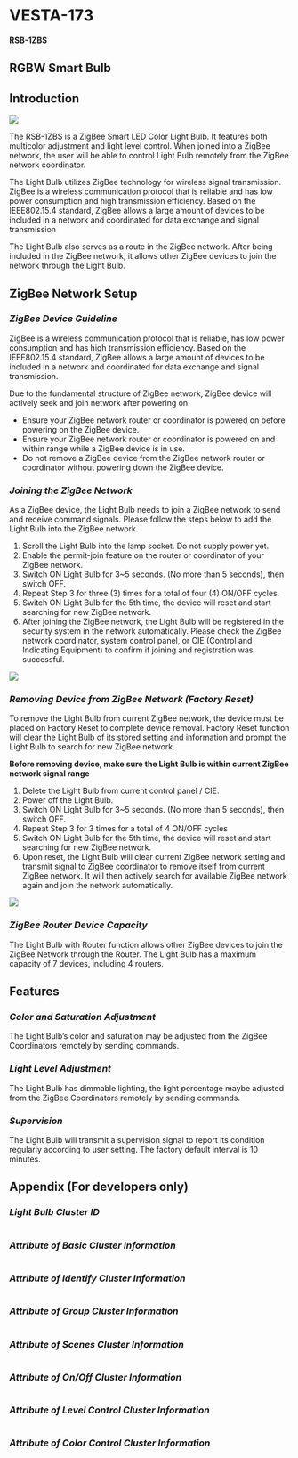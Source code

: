 # VESTA-173

**RSB-1ZBS**

## **RGBW Smart Bulb**

## **Introduction**

![](<.gitbook/assets/0 (73).jpeg>)

The RSB-1ZBS is a ZigBee Smart LED Color Light Bulb. It features both multicolor adjustment and light level control. When joined into a ZigBee network, the user will be able to control Light Bulb remotely from the ZigBee network coordinator.

The Light Bulb utilizes ZigBee technology for wireless signal transmission. ZigBee is a wireless communication protocol that is reliable and has low power consumption and high transmission efficiency. Based on the IEEE802.15.4 standard, ZigBee allows a large amount of devices to be included in a network and coordinated for data exchange and signal transmission

The Light Bulb also serves as a route in the ZigBee network. After being included in the ZigBee network, it allows other ZigBee devices to join the network through the Light Bulb.

## **ZigBee Network Setup**

### _**ZigBee Device Guideline**_

ZigBee is a wireless communication protocol that is reliable, has low power consumption and has high transmission efficiency. Based on the IEEE802.15.4 standard, ZigBee allows a large amount of devices to be included in a network and coordinated for data exchange and signal transmission.

Due to the fundamental structure of ZigBee network, ZigBee device will actively seek and join network after powering on.

* Ensure your ZigBee network router or coordinator is powered on before powering on the ZigBee device.
* Ensure your ZigBee network router or coordinator is powered on and within range while a ZigBee device is in use.
* Do not remove a ZigBee device from the ZigBee network router or coordinator without powering down the ZigBee device.

### _**Joining the ZigBee Network**_

As a ZigBee device, the Light Bulb needs to join a ZigBee network to send and receive command signals. Please follow the steps below to add the Light Bulb into the ZigBee network.

1. &#x20;Scroll the Light Bulb into the lamp socket. Do not supply power yet.
2. Enable the permit-join feature on the router or coordinator of your ZigBee network.
3. Switch ON Light Bulb for 3\~5 seconds. (No more than 5 seconds), then switch OFF.
4. Repeat Step 3 for three (3) times for a total of four (4) ON/OFF cycles.
5. Switch ON Light Bulb for the 5th time, the device will reset and start searching for new ZigBee network.
6. After joining the ZigBee network, the Light Bulb will be registered in the security system in the network automatically. Please check the ZigBee network coordinator, system control panel, or CIE (Control and Indicating Equipment) to confirm if joining and registration was successful.

![](<.gitbook/assets/4 (48).jpeg>)

### _**Removing Device from ZigBee Network (Factory Reset)**_

To remove the Light Bulb from current ZigBee network, the device must be placed on Factory Reset to complete device removal. Factory Reset function will clear the Light Bulb of its stored setting and information and prompt the Light Bulb to search for new ZigBee network.

**Before removing device, make sure the Light Bulb is within current ZigBee network signal range**

1. Delete the Light Bulb from current control panel / CIE.
2. Power off the Light Bulb.
3. Switch ON Light Bulb for 3\~5 seconds. (No more than 5 seconds), then switch OFF.
4. Repeat Step 3 for 3 times for a total of 4 ON/OFF cycles
5. Switch ON Light Bulb for the 5th time, the device will reset and start searching for new ZigBee network.
6. Upon reset, the Light Bulb will clear current ZigBee network setting and transmit signal to ZigBee coordinator to remove itself from current ZigBee network. It will then actively search for available ZigBee network again and join the network automatically.

![](<.gitbook/assets/6 (48).jpeg>)

### _**ZigBee Router Device Capacity**_

The Light Bulb with Router function allows other ZigBee devices to join the ZigBee Network through the Router. The Light Bulb has a maximum capacity of 7 devices, including 4 routers.

## **Features**

### _**Color and Saturation Adjustment**_

The Light Bulb’s color and saturation may be adjusted from the ZigBee Coordinators remotely by sending commands.

### _**Light Level Adjustment**_

The Light Bulb has dimmable lighting, the light percentage maybe adjusted from the ZigBee Coordinators remotely by sending commands.

### _**Supervision**_

The Light Bulb will transmit a supervision signal to report its condition regularly according to user setting. The factory default interval is 10 minutes.

## **Appendix (For developers only)**

### _**Light Bulb Cluster ID**_

<figure><img src=".gitbook/assets/image (152).png" alt=""><figcaption></figcaption></figure>

### _**Attribute of Basic Cluster Information**_

<figure><img src=".gitbook/assets/image (153).png" alt=""><figcaption></figcaption></figure>

### _**Attribute of Identify Cluster Information**_

<figure><img src=".gitbook/assets/image (154).png" alt=""><figcaption></figcaption></figure>

### _**Attribute of Group Cluster Information**_

<figure><img src=".gitbook/assets/image (155).png" alt=""><figcaption></figcaption></figure>

### _**Attribute of Scenes Cluster Information**_

<figure><img src=".gitbook/assets/image (156).png" alt=""><figcaption></figcaption></figure>

### _**Attribute of On/Off Cluster Information**_

<figure><img src=".gitbook/assets/image (157).png" alt=""><figcaption></figcaption></figure>

### _**Attribute of Level Control Cluster Information**_

<figure><img src=".gitbook/assets/image (158).png" alt=""><figcaption></figcaption></figure>

### _**Attribute of Color Control Cluster Information**_

<figure><img src=".gitbook/assets/image (159).png" alt=""><figcaption></figcaption></figure>
